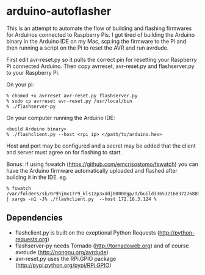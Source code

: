 arduino-autoflasher
===================

This is an attempt to automate the flow of building and flashing firmwares for Arduinos connected to Raspberry Pis. I got tired of building the Arduino binary in the Arduino IDE on my Mac, scp:ing the firmware to the Pi and then running a script on the Pi to reset the AVR and run avrdude.

First edit avr-reset.py so it pulls the correct pin for resetting your Raspberry Pi connected Arduino. Then copy avrreset, avr-reset.py and flashserver.py to your Raspberry Pi.

On your pi:

    % chomod +x avrreset avr-reset.py flashserver.py
    % sudo cp avrreset avr-reset.py /usr/local/bin
    % ./flashserver-py

On your computer running the Arduino IDE:

    <build Arduino binary>
    % ./flashclient.py --host <rpi ip> </path/to/arduino.hex>

Host and port may be configured and a secret may be added that the client and server must agree on for flashing to start.

Bonus: if using fswatch (https://github.com/emcrisostomo/fswatch) you can have the Arduino firmware automatically uploaded and flashed after building it in the IDE. eg.

    % fswatch /var/folders/sk/0r9hjmx17r9_kls1zp3xddj00000gp/T/build3365321683727688908.tmp/MySketch.cpp.hex | xargs -n1 -J% ./flashclient.py  --host 172.16.3.124 %

Dependencies
------------

* flashclient.py is built on the exeptional Python Requests (http://python-requests.org)
* flashserver-py needs Tornado (http://tornadoweb.org) and of course
avrdude (http://nongnu.org/avrdude)
* avr-reset.py uses the RPi.GPIO package (http://pypi.python.org/pypi/RPi.GPIO)